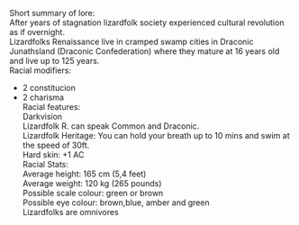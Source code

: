 Short summary of lore:  
After years of stagnation lizardfolk society experienced cultural revolution as if overnight.  
Lizardfolks Renaissance live in cramped swamp cities in Draconic Junathsland (Draconic Confederation) where they mature at 16 years old and live up to 125 years.  
Racial modifiers:  
+ 2 constitucion  
+ 2 charisma  
Racial features:  
Darkvision  
Lizardfolk R. can speak Common and Draconic.  
Lizardfolk Heritage: You can hold your breath up to 10 mins and swim at the speed of 30ft.  
Hard skin: +1 AC  
Racial Stats:  
Average height: 165 cm (5,4 feet)  
Average weight: 120 kg (265 pounds)  
Possible scale colour: green or brown  
Possible eye colour: brown,blue, amber and green  
Lizardfolks are omnivores